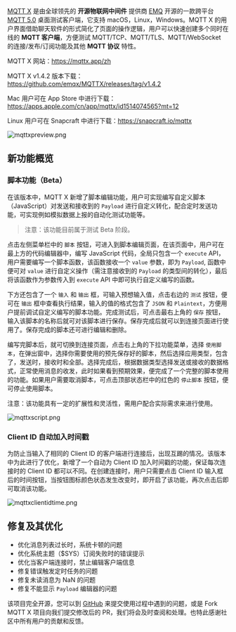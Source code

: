 
[MQTT X](https://mqttx.app/zh) 是由全球领先的 **开源物联网中间件** 提供商 [EMQ](https://www.emqx.com/zh) 开源的一款跨平台 [MQTT 5.0](https://www.emqx.com/zh/mqtt/mqtt5) 桌面测试客户端，它支持 macOS，Linux，Windows。MQTT X 的用户界面借助聊天软件的形式简化了页面的操作逻辑，用户可以快速创建多个同时在线的 **MQTT 客户端**，方便测试 MQTT/TCP、MQTT/TLS、MQTT/WebSocket  的连接/发布/订阅功能及其他 **MQTT 协议** 特性。

MQTT X 网站：https://mqttx.app/zh

MQTT X v1.4.2 版本下载：https://github.com/emqx/MQTTX/releases/tag/v1.4.2

Mac 用户可在 App Store 中进行下载：https://apps.apple.com/cn/app/mqttx/id1514074565?mt=12

Linux 用户可在 Snapcraft 中进行下载：https://snapcraft.io/mqttx

![mqttxpreview.png](https://static.emqx.net/images/eae55fcaa5b4abd9b562bc2aa5fc9dd9.png)

## 新功能概览

### 脚本功能（Beta）

在该版本中，MQTT X 新增了脚本编辑功能，用户可实现编写自定义脚本（JavaScript）对发送和接收到的 `Payload` 进行自定义转化，配合定时发送功能，可实现例如模拟数据上报的自动化测试功能等。

> 注意：该功能目前属于测试 Beta 阶段。

点击左侧菜单栏中的 `脚本` 按钮，可进入到脚本编辑页面，在该页面中，用户可在最上方的代码编辑器中，编写 JavaScript 代码，全局只包含一个 `execute` API，用户需要编写一个脚本函数，该函数接收一个 `value` 参数，即为 `Payload`, 函数中便可对 `value` 进行自定义操作（需注意接收到的 `Payload` 的类型间的转化），最后将该函数作为参数传入到 `execute` API 中即可执行自定义编写的函数。

下方还包含了一个 `输入` 和 `输出` 框，可输入预想输入值，点击右边的 `测试` 按钮，便可在 `输出` 框中查看执行结果，输入的值的格式包含了 `JSON` 和 `Plaintext`，方便用户提前调试自定义编写的脚本功能。完成测试后，可点击最右上角的 `保存` 按钮，输入该脚本的名称后就可对该脚本进行保存。保存完成后就可以到连接页面进行使用了。保存完成的脚本还可进行编辑和删除。

编写完脚本后，就可切换到连接页面，点击右上角的下拉功能菜单，选择 `使用脚本`，在弹出窗中，选择你需要使用的预先保存好的脚本，然后选择应用类型，包含了，发送时，接收时和全部。选择完成后，根据数据类型选择发送或接收的数据格式，正常使用消息的收发，此时如果看到预期效果，便完成了一个完整的脚本使用的功能。如果用户需要取消脚本，可点击顶部状态栏中的红色的 `停止脚本` 按钮，便可停止使用脚本。

注意：该功能具有一定的扩展性和灵活性，需用户配合实际需求来进行使用。

![mqttxscript.png](https://static.emqx.net/images/cd4daadad6483bd7c7a20805ac746933.png)

### Client ID 自动加入时间戳

为防止当输入了相同的 Client ID 的客户端进行连接后，出现互踢的情况。该版本中为此进行了优化，新增了一个自动为 Client ID 加入时间戳的功能，保证每次连接时的 Client ID 都可以不同。在创建连接时，用户只需要点击 Client ID 输入框后的时间按钮，当按钮图标颜色状态发生改变时，即开启了该功能，再次点击后即可取消该功能。

![mqttxclientidtime.png](https://static.emqx.net/images/b16191291027f1f12229652979afc443.png)

## 修复及其优化

- 优化消息列表过长时，系统卡顿的问题
- 优化系统主题（$SYS）订阅失败时的错误提示
- 优化当客户端连接时，禁止编辑客户端信息
- 修复错误触发定时任务的问题
- 修复未读消息为 NaN 的问题
- 修复不能显示 `Payload` 编辑器的问题

该项目完全开源，您可以到 [GitHub](https://github.com/emqx/MQTTX/issues?q=is%3Aissue+is%3Aopen+sort%3Aupdated-desc) 来提交使用过程中遇到的问题，或是 Fork MQTT X 项目向我们提交修改后的 PR，我们将会及时查阅和处理。也特此感谢社区中所有用户的贡献和反馈。

